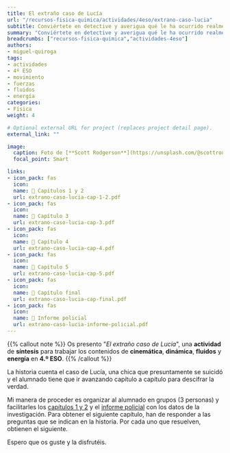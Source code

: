 ```yaml
---
title: El extraño caso de Lucía
url: "/recursos-fisica-quimica/actividades/4eso/extrano-caso-lucia"
subtitle: Conviértete en detective y averigua qué le ha ocurrido realmente a Lucía
summary: "Conviértete en detective y averigua qué le ha ocurrido realmente a Lucía."
breadcrumbs: ["recursos-fisica-quimica","actividades-4eso"]
authors:
- miguel-quiroga
tags:
- actividades
- 4º ESO
- movimiento
- fuerzas
- fluidos
- energía
categories:
- Física
weight: 4

# Optional external URL for project (replaces project detail page).
external_link: ""

image:
  caption: Foto de [**Scott Rodgerson**](https://unsplash.com/@scottrodgerson) en [Unsplash](https://unsplash.com)
  focal_point: Smart

links:
- icon_pack: fas
  icon:
  name: 📑 Capítulos 1 y 2
  url: extrano-caso-lucia-cap-1-2.pdf
- icon_pack: fas
  icon:
  name: 📑 Capítulo 3
  url: extrano-caso-lucia-cap-3.pdf
- icon_pack: fas
  icon:
  name: 📑 Capítulo 4
  url: extrano-caso-lucia-cap-4.pdf
- icon_pack: fas
  icon:
  name: 📑 Capítulo 5
  url: extrano-caso-lucia-cap-5.pdf
- icon_pack: fas
  icon:
  name: 📑 Capítulo final
  url: extrano-caso-lucia-cap-final.pdf
- icon_pack: fas
  icon:
  name: 📝 Informe policial
  url: extrano-caso-lucia-informe-policial.pdf
---
```


{{% callout note %}}
Os presento "*El extraño caso de Lucía*", una **actividad** de **síntesis** para trabajar los contenidos de **cinemática**, **dinámica**, **fluidos** y **energía** en **4.º ESO**.
{{% /callout %}}

La historia cuenta el caso de Lucía, una chica que presuntamente se suicidó y el alumnado tiene que ir avanzando capítulo a capítulo para descifrar la verdad.

Mi manera de proceder es organizar al alumnado en grupos (3 personas) y facilitarles los [capítulos 1 y 2](extrano-caso-lucia-cap-1-2.pdf) y el [informe policial](extrano-caso-lucia-informe-policial.pdf) con los datos de la investigación. Para obtener el siguiente capítulo, han de responder a las preguntas que se indican en la historia. Por cada uno que resuelven, obtienen el siguiente.

Espero que os guste y la disfrutéis.
